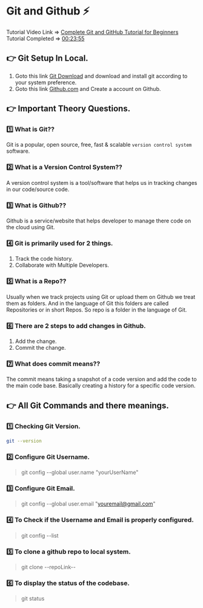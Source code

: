 # Git and Github ⚡

Tutorial Video Link => [Complete Git and GitHub Tutorial for Beginners](https://youtu.be/Ez8F0nW6S-w) <br>
Tutorial Completed => [00:23:55](https://youtu.be/Ez8F0nW6S-w?t=1435)

## 👉 Git Setup In Local.

1. Goto this link [Git Download](https://git-scm.com/downloads) and download and install git according to your system preference.
2. Goto this link [Github.com](https://github.com/) and Create a account on Github.

## 👉 Important Theory Questions.

### 1️⃣ What is Git??

Git is a popular, open source, free, fast & scalable `version control system` software.

### 2️⃣ What is a Version Control System??

A version control system is a tool/software that helps us in tracking changes in our code/source code.

### 3️⃣ What is Github??

Github is a service/website that helps developer to manage there code on the cloud using Git.

### 4️⃣ Git is primarily used for 2 things.

1. Track the code history.
2. Collaborate with Multiple Developers.

### 5️⃣ What is a Repo??

Usually when we track projects using Git or upload them on Github we treat them as folders. And in the language of Git this folders are called Repositories or in short Repos. So repo is a folder in the language of Git.

### 6️⃣ There are 2 steps to add changes in Github.

1. Add the change.
2. Commit the change.

### 7️⃣ What does commit means??

The commit means taking a snapshot of a code version and add the code to the main code base. Basically creating a history for a specific code version.

## 👉 All Git Commands and there meanings.

### 1️⃣ Checking Git Version.
```bash
git --version
```
### 2️⃣ Configure Git Username.

> git config --global user.name "yourUserName"

### 3️⃣ Configure Git Email.

> git config --global user.email "youremail@gmail.com"

### 4️⃣ To Check if the Username and Email is properly configured.

> git config --list

### 5️⃣ To clone a github repo to local system.

> git clone --repoLink--

### 6️⃣ To display the status of the codebase.

> git status
